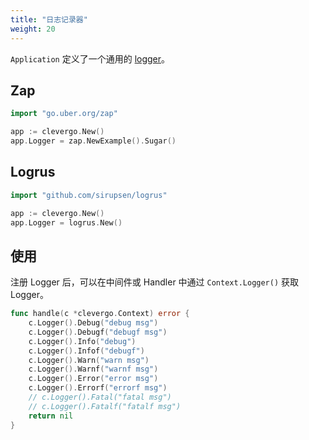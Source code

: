 ```yaml
---
title: "日志记录器"
weight: 20
---
```


`Application` 定义了一个通用的 [logger](https://github.com/clevergo/log)。

## Zap

```go
import "go.uber.org/zap"
```

```go
app := clevergo.New()
app.Logger = zap.NewExample().Sugar()
```

## Logrus

```go
import "github.com/sirupsen/logrus"
```

```go
app := clevergo.New()
app.Logger = logrus.New()
```

## 使用

注册 Logger 后，可以在中间件或 Handler 中通过 `Context.Logger()` 获取 Logger。

```go
func handle(c *clevergo.Context) error {
	c.Logger().Debug("debug msg")
	c.Logger().Debugf("debugf msg")
	c.Logger().Info("debug")
	c.Logger().Infof("debugf")
	c.Logger().Warn("warn msg")
	c.Logger().Warnf("warnf msg")
	c.Logger().Error("error msg")
	c.Logger().Errorf("errorf msg")
	// c.Logger().Fatal("fatal msg")
	// c.Logger().Fatalf("fatalf msg")
	return nil
}
```
